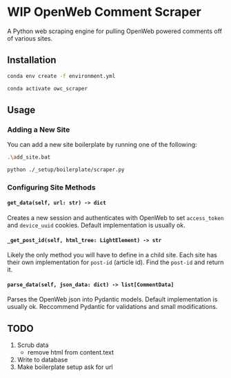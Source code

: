 # WIP OpenWeb Comment Scraper

A Python web scraping engine for pulling OpenWeb powered comments off of various sites.

## Installation

```sh
conda env create -f environment.yml

conda activate owc_scraper
```

## Usage

### Adding a New Site

You can add a new site boilerplate by running one of the following:

```sh
.\add_site.bat
```

```sh
python ./_setup/boilerplate/scraper.py
```

### Configuring Site Methods

#### `get_data(self, url: str) -> dict`

Creates a new session and authenticates with OpenWeb to set `access_token` and `device_uuid` cookies.
Default implementation is usually ok.

#### `_get_post_id(self, html_tree: LightElement) -> str`

Likely the only method you will have to define in a child site.
Each site has their own implementation for `post-id` (article id).
Find the `post-id` and return it.

#### `parse_data(self, json_data: dict) -> list[CommentData]`

Parses the OpenWeb json into Pydantic models.
Default implementation is usually ok.
Reccommend Pydantic for validations and small modifications.

## TODO

1. Scrub data
    - remove html from content.text
2. Write to database
3. Make boilerplate setup ask for url